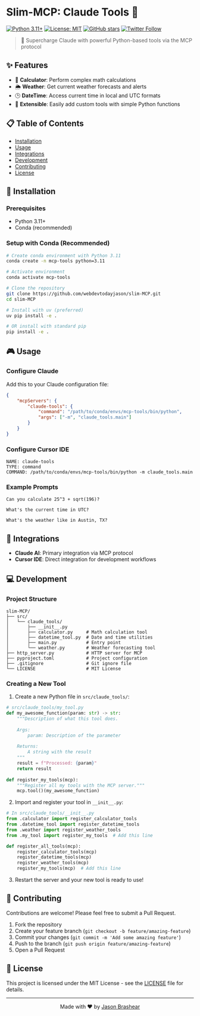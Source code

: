 # Slim-MCP: Claude Tools 🤖

[![Python 3.11+](https://img.shields.io/badge/python-3.11+-blue.svg)](https://www.python.org/downloads/)
[![License: MIT](https://img.shields.io/badge/License-MIT-yellow.svg)](https://opensource.org/licenses/MIT)
[![GitHub stars](https://img.shields.io/github/stars/webdevtodayjason/slim-MCP?style=social)](https://github.com/webdevtodayjason/slim-MCP/stargazers)
[![Twitter Follow](https://img.shields.io/twitter/follow/webdevtodayjason?style=social)](https://twitter.com/webdevtodayjason)

> 🚀 Supercharge Claude with powerful Python-based tools via the MCP protocol

## ✨ Features

- 🧮 **Calculator**: Perform complex math calculations
- 🌦️ **Weather**: Get current weather forecasts and alerts
- 🕒 **DateTime**: Access current time in local and UTC formats
- 🔌 **Extensible**: Easily add custom tools with simple Python functions

## 📋 Table of Contents

- [Installation](#-installation)
- [Usage](#-usage)
- [Integrations](#-integrations)
- [Development](#-development)
- [Contributing](#-contributing)
- [License](#-license)

## 🚀 Installation

### Prerequisites

- Python 3.11+
- Conda (recommended)

### Setup with Conda (Recommended)

```bash
# Create conda environment with Python 3.11
conda create -n mcp-tools python=3.11

# Activate environment
conda activate mcp-tools

# Clone the repository
git clone https://github.com/webdevtodayjason/slim-MCP.git
cd slim-MCP

# Install with uv (preferred)
uv pip install -e .

# OR install with standard pip
pip install -e .
```

## 🎮 Usage

### Configure Claude

Add this to your Claude configuration file:

```json
{
    "mcpServers": {
        "claude-tools": {
            "command": "/path/to/conda/envs/mcp-tools/bin/python",
            "args": ["-m", "claude_tools.main"]
        }
    }
}
```

### Configure Cursor IDE

```
NAME: claude-tools
TYPE: command
COMMAND: /path/to/conda/envs/mcp-tools/bin/python -m claude_tools.main
```

### Example Prompts

```
Can you calculate 25^3 + sqrt(196)?

What's the current time in UTC?

What's the weather like in Austin, TX?
```

## 🔌 Integrations

- **Claude AI**: Primary integration via MCP protocol
- **Cursor IDE**: Direct integration for development workflows

## 💻 Development

### Project Structure

```
slim-MCP/
├── src/
│   └── claude_tools/
│       ├── __init__.py
│       ├── calculator.py     # Math calculation tool
│       ├── datetime_tool.py  # Date and time utilities
│       ├── main.py           # Entry point
│       └── weather.py        # Weather forecasting tool
├── http_server.py            # HTTP server for MCP
├── pyproject.toml            # Project configuration
├── .gitignore                # Git ignore file
└── LICENSE                   # MIT License
```

### Creating a New Tool

1. Create a new Python file in `src/claude_tools/`:

```python
# src/claude_tools/my_tool.py
def my_awesome_function(param: str) -> str:
    """Description of what this tool does.
    
    Args:
        param: Description of the parameter
        
    Returns:
        A string with the result
    """
    result = f"Processed: {param}"
    return result
    
def register_my_tools(mcp):
    """Register all my tools with the MCP server."""
    mcp.tool()(my_awesome_function)
```

2. Import and register your tool in `__init__.py`:

```python
# In src/claude_tools/__init__.py
from .calculator import register_calculator_tools
from .datetime_tool import register_datetime_tools
from .weather import register_weather_tools
from .my_tool import register_my_tools  # Add this line

def register_all_tools(mcp):
    register_calculator_tools(mcp)
    register_datetime_tools(mcp)
    register_weather_tools(mcp)
    register_my_tools(mcp)  # Add this line
```

3. Restart the server and your new tool is ready to use!

## 👥 Contributing

Contributions are welcome! Please feel free to submit a Pull Request.

1. Fork the repository
2. Create your feature branch (`git checkout -b feature/amazing-feature`)
3. Commit your changes (`git commit -m 'Add some amazing feature'`)
4. Push to the branch (`git push origin feature/amazing-feature`)
5. Open a Pull Request

## 📄 License

This project is licensed under the MIT License - see the [LICENSE](LICENSE) file for details.

---

<p align="center">
  Made with ❤️ by <a href="https://github.com/webdevtodayjason">Jason Brashear</a>
</p>